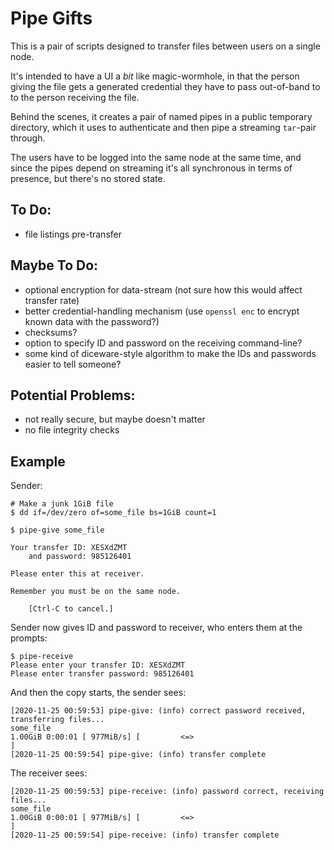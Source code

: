 # Pipe Gifts

This is a pair of scripts designed to transfer files between users on a single node.

It's intended to have a UI a *bit* like magic-wormhole, in that the person giving the file gets a generated credential they have to pass out-of-band to to the person receiving the file.


Behind the scenes, it creates a pair of named pipes in a public temporary directory, which it uses to authenticate and then pipe a streaming `tar`-pair through.

The users have to be logged into the same node at the same time, and since the pipes depend on streaming it's all synchronous in terms of presence, but there's no stored state.

## To Do:

 - file listings pre-transfer 

## Maybe To Do:

 - optional encryption for data-stream (not sure how this would affect transfer rate)
 - better credential-handling mechanism (use `openssl enc` to encrypt known data with the password?)
 - checksums?
 - option to specify ID and password on the receiving command-line?
 - some kind of diceware-style algorithm to make the IDs and passwords easier to tell someone?

## Potential Problems:

 - not really secure, but maybe doesn't matter
 - no file integrity checks


## Example

Sender:

```
# Make a junk 1GiB file
$ dd if=/dev/zero of=some_file bs=1GiB count=1

$ pipe-give some_file

Your transfer ID: XESXdZMT
    and password: 985126401

Please enter this at receiver.

Remember you must be on the same node.

    [Ctrl-C to cancel.]
```

Sender now gives ID and password to receiver, who enters them at the prompts:

```
$ pipe-receive
Please enter your transfer ID: XESXdZMT
Please enter transfer password: 985126401
```

And then the copy starts, the sender sees:

```
[2020-11-25 00:59:53] pipe-give: (info) correct password received, transferring files...
some_file
1.00GiB 0:00:01 [ 977MiB/s] [         <=>                                              ]
[2020-11-25 00:59:54] pipe-give: (info) transfer complete
```

The receiver sees:

```
[2020-11-25 00:59:53] pipe-receive: (info) password correct, receiving files...
some_file
1.00GiB 0:00:01 [ 977MiB/s] [         <=>                                              ]
[2020-11-25 00:59:54] pipe-receive: (info) transfer complete
```

